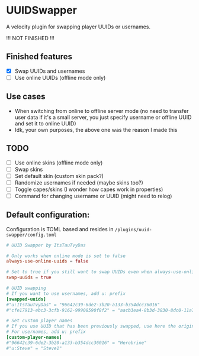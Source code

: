 # UUIDSwapper
A velocity plugin for swapping player UUIDs or usernames.

!!! NOT FINISHED !!!

## Finished features
- [x] Swap UUIDs and usernames
- [ ] Use online UUIDs (offline mode only)

## Use cases
- When switching from online to offline server mode (no need to transfer user data if it's a small server, you just specify username or offline UUID and set it to online UUID)
- Idk, your own purposes, the above one was the reason I made this

## TODO
- [ ] Use online skins (offline mode only)
- [ ] Swap skins
- [ ] Set default skin (custom skin pack?)
- [ ] Randomize usernames if needed (maybe skins too?)
- [ ] Toggle capes/skins (I wonder how capes work in properties)
- [ ] Command for changing username or UUID (might need to relog)

## Default configuration:
Configuration is TOML based and resides in `/plugins/uuid-swapper/config.toml`
```toml
# UUID Swapper by ItsTauTvyDas

# Only works when online mode is set to false
always-use-online-uuids = false

# Set to true if you still want to swap UUIDs even when always-use-online-uuids is enabled
swap-uuids = true

# UUID swapping
# If you want to use usernames, add u: prefix
[swapped-uuids]
#"u:ItsTauTvyDas" = "96642c39-6de2-3b20-a133-b354dcc36016"
#"cfe17913-ebc3-3cfb-9162-99908590f8f2" = "aacb3ea4-8b3d-3830-8dc0-11a765a0de3a"

# Set custom player names
# If you use UUID that has been previously swapped, use here the original
# For usernames, add u: prefix
[custom-player-names]
#"96642c39-6de2-3b20-a133-b354dcc36016" = "Herobrine"
#"u:Steve" = "Steve1"
```
